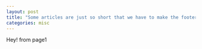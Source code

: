 ```yaml
---
layout: post
title: "Some articles are just so short that we have to make the footer stick"
categories: misc
---
```


Hey! from page1
